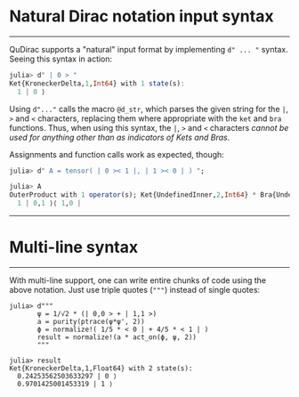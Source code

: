 # Natural Dirac notation input syntax
---

QuDirac supports a "natural" input format by implementing `d" ... "` syntax. Seeing this syntax in action:

```julia
julia> d" | 0 > "
Ket{KroneckerDelta,1,Int64} with 1 state(s):
  1 | 0 ⟩
```

Using `d"..."` calls the macro `@d_str`, which parses the given string for the `|`, `>` and `<` characters, replacing them where appropriate with the `ket` and `bra` functions. Thus, when using this syntax, the `|`, `>` and `<` characters *cannot be used for anything other than as indicators of Kets and Bras*.

Assignments and function calls work as expected, though:

```julia
julia> d" A = tensor( | 0 >< 1 |, | 1 >< 0 | ) ";

julia> A
OuterProduct with 1 operator(s); Ket{UndefinedInner,2,Int64} * Bra{UndefinedInner,2,Int64}:
  1 | 0,1 ⟩⟨ 1,0 |
```

---
# Multi-line syntax
---

With multi-line support, one can write entire chunks of code using the above notation. Just use triple quotes (`"""`) instead of single quotes:

```
julia> d"""
       ψ = 1/√2 * (| 0,0 > + | 1,1 >)
       a = purity(ptrace(ψ*ψ', 2))
       ϕ = normalize!( 1/5 * < 0 | + 4/5 * < 1 | )
       result = normalize!(a * act_on(ϕ, ψ, 2))
       """

julia> result
Ket{KroneckerDelta,1,Float64} with 2 state(s):
  0.24253562503633297 | 0 ⟩
  0.9701425001453319 | 1 ⟩
```


